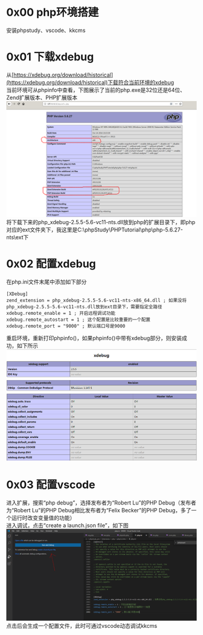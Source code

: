 # 0x00 php环境搭建
安装phpstudy、vscode、kkcms

# 0x01 下载xdebug
从[https://xdebug.org/download/historical](https://xdebug.org/download/historical)下载符合当前环境的xdebug  
当前环境可从phpinfo中查看，下图展示了当前的php.exe是32位还是64位、Zend扩展版本、PHP扩展版本  
![image](./pic/0.png)  
将下载下来的php_xdebug-2.5.5-5.6-vc11-nts.dll放到php的扩展目录下，即php对应的ext文件夹下，我这里是C:\phpStudy\PHPTutorial\php\php-5.6.27-nts\ext下

# 0x02 配置xdebug  
在php.ini文件末尾中添加如下部分
```
[XDebug]
zend_extension = php_xdebug-2.5.5-5.6-vc11-nts-x86_64.dll ; 如果没将php_xdebug-2.5.5-5.6-vc11-nts.dll放到ext目录下，需要指定全路径
xdebug.remote_enable = 1 ; 开启远程调试功能
xdebug.remote_autostart = 1 ; 这个配置是比较重要的一个配置
xdebug.remote_port = "9000" ; 默认端口号是9000
```
重启环境，重新打印phpinfo()，如果phpinfo()中带有xdebug部分，则安装成功，如下所示  
![image](./pic/1.png)

# 0x03 配置vscode
进入扩展，搜索“php debug”，选择发布者为“Robert Lu”的PHP Debug（发布者为“Robert Lu”的PHP Debug相比发布者为“Felix Becker”的PHP Debug，多了一个运行时改变变量值的功能）  
进入调试，点击“create a launch.json file”，如下图  
![image](./pic/2.png)  
点击后会生成一个配置文件，此时可通过vscode动态调试kkcms
